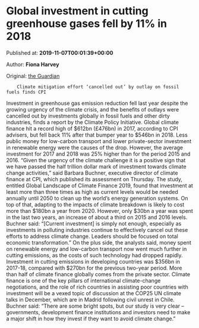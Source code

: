 
# Global investment in cutting greenhouse gases fell by 11% in 2018

Published at: **2019-11-07T00:01:39+00:00**

Author: **Fiona Harvey**

Original: [the Guardian](https://www.theguardian.com/environment/2019/nov/07/global-investment-in-cutting-greenhouse-gases-fell-by-11-in-2018)


        Climate mitigation effort ‘cancelled out’ by outlay on fossil fuels finds CPI
      
Investment in greenhouse gas emission reduction fell last year despite the growing urgency of the climate crisis, and the benefits of outlays were cancelled out by investments globally in fossil fuels and other dirty industries, finds a report by the Climate Policy Initiative.
Global climate finance hit a record high of $612bn (£476bn) in 2017, according to CPI advisers, but fell back 11% after that bumper year to $546bn in 2018.
Less public money for low-carbon transport and lower private-sector investment in renewable energy were the causes of the drop. However, the average investment for 2017 and 2018 was 25% higher than for the period 2015 and 2016.
“Given the urgency of the climate challenge it is a positive sign that we have passed the half trillion dollar mark of investment towards climate change activities,” said Barbara Buchner, executive director of climate finance at CPI, which published its assessment on Thursday.
The study, entitled Global Landscape of Climate Finance 2019, found that investment at least more than three times as high as current levels would be needed annually until 2050 to clean up the world’s energy generation systems.
On top of that, adapting to the impacts of climate breakdown is likely to cost more than $180bn a year from 2020. However, only $30bn a year was spent in the last two years, an increase of about a third on 2015 and 2016 levels.
Buchner said: “[Current investment] is simply not enough, especially as investments in polluting industries continue to effectively cancel out these efforts to address climate change. Leaders should be focused on total economic transformation.”
On the plus side, the analysts said, money spent on renewable energy and low-carbon transport now went much further in cutting emissions, as the costs of such technology had dropped rapidly.
Investment in cutting emissions in developing countries was $356bn in 2017-18, compared with $270bn for the previous two-year period. More than half of climate finance globally comes from the private sector.
Climate finance is one of the key pillars of international climate-change negotiations, and the role of rich countries in assisting poor countries with investment will be a vexed topic of discussion at the COP25 UN climate talks in December, which are in Madrid following civil unrest in Chile.
Buchner said: “There are some bright spots, but our study is very clear – governments, development finance institutions and investors need to make a major shift in how they invest if they want to avoid climate change.”
